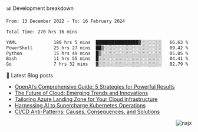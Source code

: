 📊 Development breakdown
<!--START_SECTION:waka-->

```txt
From: 13 December 2022 - To: 16 February 2024

Total Time: 270 hrs 16 mins

YAML              180 hrs 5 mins  ████████████████▓░░░░░░░░   66.63 %
PowerShell        25 hrs 27 mins  ██▒░░░░░░░░░░░░░░░░░░░░░░   09.42 %
Python            15 hrs 49 mins  █▒░░░░░░░░░░░░░░░░░░░░░░░   05.85 %
Bash              11 hrs 55 mins  █░░░░░░░░░░░░░░░░░░░░░░░░   04.41 %
Go                7 hrs 32 mins   ▓░░░░░░░░░░░░░░░░░░░░░░░░   02.79 %
```

<!--END_SECTION:waka-->

📕 Latest Blog posts

<!-- BLOG-POST-LIST:START -->
- [OpenAI’s Comprehensive Guide: 5 Strategies for Powerful Results](https://najx.dev/openai's-comprehensive-guide-to-prompt-writing-five-new-strategies-for-powerful-results/)
- [The Future of Cloud: Emerging Trends and Innovations](https://najx.dev/the-future-of-cloud-emerging-trends-and-innovations/)
- [Tailoring Azure Landing Zone for Your Cloud Infrastructure](https://najx.dev/tailoring-your-azure-landing-zone-for-cloud-infrastructure/)
- [Harnessing AI to Supercharge Kubernetes Operations](https://najx.dev/harnessing-ai-to-supercharge-kubernetes-operations/)
- [CI/CD Anti-Patterns: Causes, Consequences, and Solutions](https://najx.dev/cicd-anti-patterns/)
<!-- BLOG-POST-LIST:END -->

<p align="right">
  <img src="https://komarev.com/ghpvc/?username=najx&label=GitHub%20Profile%20Views&color=yellow&style=flat" alt="najx" />
</p align="center">
